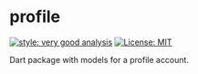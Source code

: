 # profile

[![style: very good analysis][very_good_analysis_badge]][very_good_analysis_link]
[![License: MIT][license_badge]][license_link]

Dart package with models for a profile account.

[license_badge]: https://img.shields.io/badge/license-MIT-blue.svg
[license_link]: https://opensource.org/licenses/MIT
[very_good_analysis_badge]: https://img.shields.io/badge/style-very_good_analysis-B22C89.svg
[very_good_analysis_link]: https://pub.dev/packages/very_good_analysis